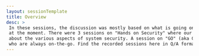 ```yaml
---
layout: sessionTemplate
title: Overview 
desc: >
 In these sessions, the discussion was mostly based on what is going on with the ever-evolving tech industry
 at the moment. There were 3 sessions on "Hands on Security" where our guests discussed
 about the various aspects of system security. A session on "GO" (aka GOLang) also made its way to our TechLives for those
 who are always on-the-go. Find the recorded sessions here in Q/A format.
---
```

